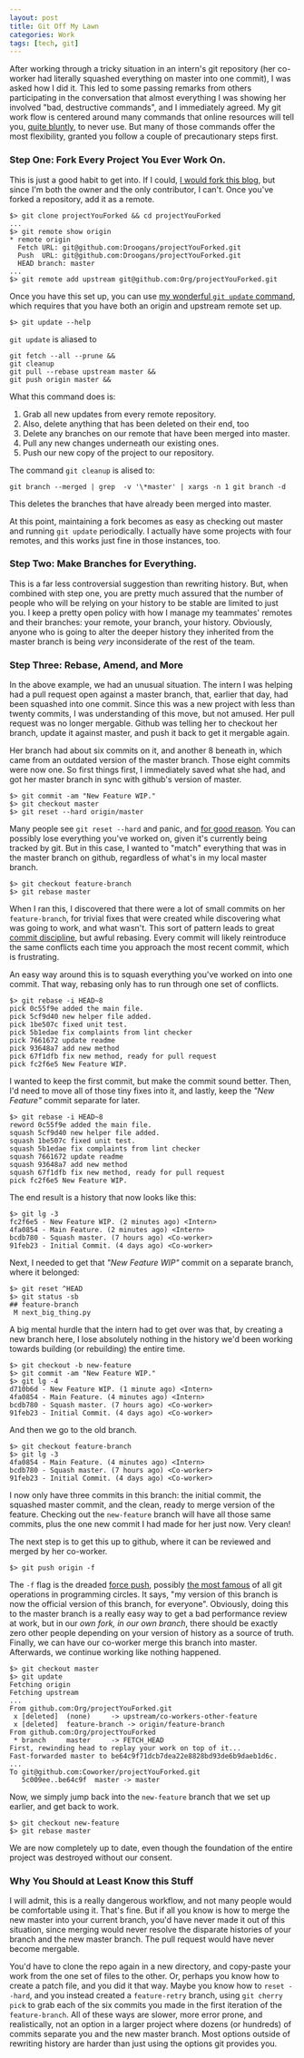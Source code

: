```yaml
---
layout: post
title: Git Off My Lawn
categories: Work
tags: [tech, git]
---
```


After working through a tricky situation in an intern's git repository (her co-worker had literally squashed everything on master into one commit), I was asked how I did it. This led to some passing remarks from others participating in the conversation that almost everything I was showing her involved "bad, destructive commands", and I immediately agreed. My git work flow is centered around many commands that online resources will tell you, [quite bluntly](http://paul.stadig.name/2010/12/thou-shalt-not-lie-git-rebase-ammend.html), to never use. But many of those commands offer the most flexibility, granted you follow a couple of precautionary steps first.

### Step One: Fork Every Project You Ever Work On.

This is just a good habit to get into. If I could, [I would fork this blog](https://github.com/Droogans/droogans.github.io), but since I'm both the owner and the only contributor, I can't. Once you've forked a repository, add it as a remote.

```
$> git clone projectYouForked && cd projectYouForked
...
$> git remote show origin
* remote origin
  Fetch URL: git@github.com:Droogans/projectYouForked.git
  Push  URL: git@github.com:Droogans/projectYouForked.git
  HEAD branch: master
...
$> git remote add upstream git@github.com:Org/projectYouForked.git
```

Once you have this set up, you can use [my wonderful `git update` command](https://github.com/Droogans/dotfiles/blob/7c7f50ba65900b032c1c6dada93e25f30a69f32b/.gitconfig#L41), which requires that you have both an origin and upstream remote set up.

```
$> git update --help
```

`git update` is aliased to

```
git fetch --all --prune &&
git cleanup
git pull --rebase upstream master &&
git push origin master &&
```

What this command does is:

 1. Grab all new updates from every remote repository.
 0. Also, delete anything that has been deleted on their end, too
 0. Delete any branches on our remote that have been merged into master.
 0. Pull any new changes underneath our existing ones.
 0. Push our new copy of the project to our repository.

The command `git cleanup` is alised to:

```
git branch --merged | grep  -v '\*master' | xargs -n 1 git branch -d
```

This deletes the branches that have already been merged into master.

At this point, maintaining a fork becomes as easy as checking out master and running `git update` periodically. I actually have some projects with four remotes, and this works just fine in those instances, too.

### Step Two: Make Branches for Everything.

This is a far less controversial suggestion than rewriting history. But, when combined with step one, you are pretty much assured that the number of people who will be relying on your history to be stable are limited to just you. I keep a pretty open policy with how I manage my teammates' remotes and their branches: your remote, your branch, your history. Obviously, anyone who is going to alter the deeper history they inherited from the master branch is being *very* inconsiderate of the rest of the team.

### Step Three: Rebase, Amend, and More

In the above example, we had an unusual situation. The intern I was helping had a pull request open against a master branch, that, earlier that day, had been squashed into one commit. Since this was a new project with less than twenty commits, I was understanding of this move, but not amused. Her pull request was no longer mergable. Github was telling her to checkout her branch, update it against master, and push it back to get it mergable again.

Her branch had about six commits on it, and another 8 beneath in, which came from an outdated version of the master branch. Those eight commits were now one. So first things first, I immediately saved what she had, and got her master branch in sync with github's version of master.

```
$> git commit -am "New Feature WIP."
$> git checkout master
$> git reset --hard origin/master
```

Many people see `git reset --hard` and panic, and [for good reason](http://stackoverflow.com/a/9530204/881224). You can possibly lose everything you've worked on, given it's currently being tracked by git. But in this case, I wanted to "match" everything that was in the master branch on github, regardless of what's in my local master branch.

```
$> git checkout feature-branch
$> git rebase master
```

When I ran this, I discovered that there were a lot of small commits on her `feature-branch`, for trivial fixes that were created while discovering what was going to work, and what wasn't. This sort of pattern leads to great [commit discipline](http://www.databasically.com/2011/03/14/git-commit-early-commit-often/), but awful rebasing. Every commit will likely reintroduce the same conflicts each time you approach the most recent commit, which is frustrating.

An easy way around this is to squash everything you've worked on into one commit. That way, rebasing only has to run through one set of conflicts.

```
$> git rebase -i HEAD~8
pick 0c55f9e added the main file.
pick 5cf9d40 new helper file added.
pick 1be507c fixed unit test.
pick 5b1edae fix complaints from lint checker
pick 7661672 update readme
pick 93648a7 add new method
pick 67f1dfb fix new method, ready for pull request
pick fc2f6e5 New Feature WIP.
```

I wanted to keep the first commit, but make the commit sound better. Then, I'd need to move all of those tiny fixes into it, and lastly, keep the *"New Feature"* commit separate for later.

```
$> git rebase -i HEAD~8
reword 0c55f9e added the main file.
squash 5cf9d40 new helper file added.
squash 1be507c fixed unit test.
squash 5b1edae fix complaints from lint checker
squash 7661672 update readme
squash 93648a7 add new method
squash 67f1dfb fix new method, ready for pull request
pick fc2f6e5 New Feature WIP.
```

The end result is a history that now looks like this:

```
$> git lg -3
fc2f6e5 - New Feature WIP. (2 minutes ago) <Intern>
4fa0854 - Main Feature. (2 minutes ago) <Intern>
bcdb780 - Squash master. (7 hours ago) <Co-worker>
91feb23 - Initial Commit. (4 days ago) <Co-worker>
```

Next, I needed to get that *"New Feature WIP"* commit on a separate branch, where it belonged:

```
$> git reset ^HEAD
$> git status -sb
## feature-branch
 M next_big_thing.py
```

A big mental hurdle that the intern had to get over was that, by creating a new branch here, I lose absolutely nothing in the history we'd been working towards building (or rebuilding) the entire time.

```
$> git checkout -b new-feature
$> git commit -am "New Feature WIP."
$> git lg -4
d710b6d - New Feature WIP. (1 minute ago) <Intern>
4fa0854 - Main Feature. (4 minutes ago) <Intern>
bcdb780 - Squash master. (7 hours ago) <Co-worker>
91feb23 - Initial Commit. (4 days ago) <Co-worker>
```

And then we go to the old branch.

```
$> git checkout feature-branch
$> git lg -3
4fa0854 - Main Feature. (4 minutes ago) <Intern>
bcdb780 - Squash master. (7 hours ago) <Co-worker>
91feb23 - Initial Commit. (4 days ago) <Co-worker>
```

I now only have three commits in this branch: the initial commit, the squashed master commit, and the clean, ready to merge version of the feature. Checking out the `new-feature` branch will have all those same commits, plus the one new commit I had made for her just now. Very clean!

The next step is to get this up to github, where it can be reviewed and merged by her co-worker.

```
$> git push origin -f
```

The `-f` flag is the dreaded [force push](https://groups.google.com/forum/#!msg/jenkinsci-dev/-myjRIPcVwU/t4nkXONp8qgJ), possibly [the most famous](http://cdn.memegenerator.net/instances/400x/24736889.jpg) of all git operations in programming circles. It says, "my version of this branch is now the official version of this branch, for everyone". Obviously, doing this to the master branch is a really easy way to get a bad performance review at work, but in our *own fork, in our own branch*, there should be exactly zero other people depending on your version of history as a source of truth. Finally, we can have our co-worker merge this branch into master. Afterwards, we continue working like nothing happened.

```
$> git checkout master
$> git update
Fetching origin
Fetching upstream
...
From github.com:Org/projectYouForked.git
 x [deleted]  (none)     -> upstream/co-workers-other-feature
 x [deleted]  feature-branch -> origin/feature-branch
From github.com:Org/projectYouForked
 * branch     master     -> FETCH_HEAD
First, rewinding head to replay your work on top of it...
Fast-forwarded master to be64c9f71dcb7dea22e8828bd93de6b9daeb1d6c.
...
To git@github.com:Coworker/projectYouForked.git
   5c009ee..be64c9f  master -> master
```

Now, we simply jump back into the `new-feature` branch that we set up earlier, and get back to work.

```
$> git checkout new-feature
$> git rebase master
```

We are now completely up to date, even though the foundation of the entire project was destroyed without our consent.

### Why You Should at Least Know this Stuff

I will admit, this is a really dangerous workflow, and not many people would be comfortable using it. That's fine. But if all you know is how to merge the new master into your current branch, you'd have never made it out of this situation, since merging would never resolve the disparate histories of your branch and the new master branch. The pull request would have never become mergable.

You'd have to clone the repo again in a new directory, and copy-paste your work from the one set of files to the other. Or, perhaps you know how to create a patch file, and you did it that way. Maybe you know how to `reset --hard`, and you instead created a `feature-retry` branch, using `git cherry pick` to grab each of the six commits you made in the first iteration of the `feature-branch`. All of these ways are slower, more error prone, and realistically, not an option in a larger project where dozens (or hundreds) of commits separate you and the new master branch. Most options outside of rewriting history are harder than just using the options git provides you.
